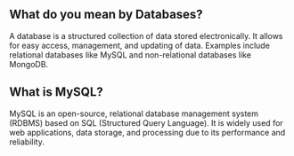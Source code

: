 ## What do you mean by Databases?
A database is a structured collection of data stored electronically. It allows for easy access, management, and updating of data. Examples include relational databases like MySQL and non-relational databases like MongoDB.


## What is MySQL?
MySQL is an open-source, relational database management system (RDBMS) based on SQL (Structured Query Language). It is widely used for web applications, data storage, and processing due to its performance and reliability.
